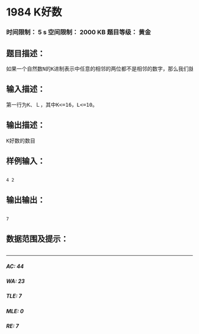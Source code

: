 # 1984 K好数   
### 时间限制： 5 s     空间限制： 2000 KB     题目等级： 黄金  
## 题目描述：  

<pre>
如果一个自然数N的K进制表示中任意的相邻的两位都不是相邻的数字，那么我们就说这个数是K好数。求L位K进制数中K好数的数目。例如K = 4，L = 2的时候，所有K好数为11、13、20、22、30、31、33 共7个。给定K、L，求L位K好数的数目。
</pre>
  
  
## 输入描述：  

<pre>
第一行为K、Ｌ，其中K<=16，L<=10。
</pre>
  
  
## 输出描述：  

<pre>
K好数的数目
</pre>
  
  
## 样例输入：  

<pre><code>
4 2
</code></pre>
  
  
## 输出输出：  

<pre><code>
7
</code></pre>
  
  
## 数据范围及提示：  

<pre>
</pre>
  
  
***  

##### AC: 44  
##### WA: 23  
##### TLE: 7  
##### MLE: 0  
##### RE: 7  
